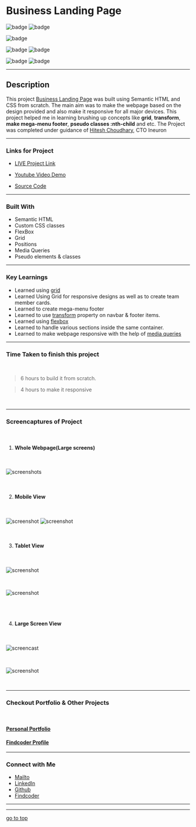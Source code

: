 # Business Landing Page


![badge](https://img.shields.io/badge/HTML%20-CSS-green)
![badge](https://img.shields.io/badge/Business%20-Landing%20Page-orange)

![badge](https://img.shields.io/badge/Fully%20Responsive-Webpage-yellow)

![badge](https://img.shields.io/badge/display:flex%20-display:%20grid-lightgreen)
![badge](https://img.shields.io/badge/pseudo%20elements%20-pseudo%20classes-lightgreen)

![badge](https://img.shields.io/badge/responsive--desgin%20-with%20@media--queries-lightblue)
![badge](https://img.shields.io/badge/Shubham%20Singh%20-grey)

***
## Description

This project [Business Landing Page](https://businesss-homepage.netlify.app/) was built using Semantic HTML and CSS from scratch. The main aim was to make the webpage based on the design provided and also make it responsive for all major devices. This project helped me in learning brushing up concepts like **grid**, **transform**, **make mega-menu footer**, **pseudo classes :nth-child** and etc. The Project was completed under guidance of [Hitesh Choudhary](https://github.com/hiteshchoudhary), CTO Ineuron

***

### Links for Project

* [LIVE Project Link](https://businesss-homepage.netlify.app/)

* [Youtube Video Demo](https://youtu.be/Nto_1rFGHGc)

* [Source Code](https://github.com/ShubhamSingh03/Business-Landing-Page)

***
### Built With 

* Semantic HTML
* Custom CSS classes
* FlexBox
* Grid
* Positions
* Media Queries
* Pseudo elements & classes

***

### Key Learnings

* Learned using [grid](https://developer.mozilla.org/en-US/docs/Web/CSS/CSS_Grid_Layout)
* Learned Using Grid for responsive designs as well as to create team member cards. 
* Learned to create mega-menu footer
* Learned to use [transform](https://developer.mozilla.org/en-US/docs/Web/CSS/transform) property on navbar & footer items.
* Learned using [flexbox](https://developer.mozilla.org/en-US/docs/Web/CSS/flex)
* Learned to handle various sections inside the same container.
* Learned to make webpage responsive with the help of [media queries](https://developer.mozilla.org/en-US/docs/Web/CSS/Media_Queries/Using_media_queries)

***

### Time Taken to finish this project
<br>

>6 hours to build it from scratch.

>4 hours to make it responsive

<br>

***

### Screencaptures of Project

<br>

  1. #### Whole Webpage(Large screens)

  <br>

  ![screenshots](./captures/screenshot.png)

  <br>

  2. #### Mobile View

<br>

![screenshot](./captures/mobileview.png)
![screenshot](./captures/mobileview2.png)

<br>

  3. #### Tablet View 

  <br>

  ![screenshot](./captures/tabletview1.png)

  <br>

  ![screenshot](./captures/tabletview2.png)

  <br>

  <br>

  4. #### Large Screen View 

  <br>

  ![screencast](./captures/macview1.png)

  <br>
  
  ![screenshot](./captures/macview2.png)

  <br>

***

### Checkout Portfolio & Other Projects
<br>

#### [Personal Portfolio](https://shubhambhoj.in/)


#### [Findcoder Profile](https://www.findcoder.io/u/shubham_singh)
***

### Connect with Me
* [Mailto](mailto:shubhambhoj3@gmail.com)
* [LinkedIn](https://www.linkedin.com/in/shubham-singh-b122b7171/)
* [Github](https://github.com/ShubhamSingh03)
* [Findcoder](https://www.findcoder.io/u/shubham_singh)
***
***
[go to top](#business-landing-page)